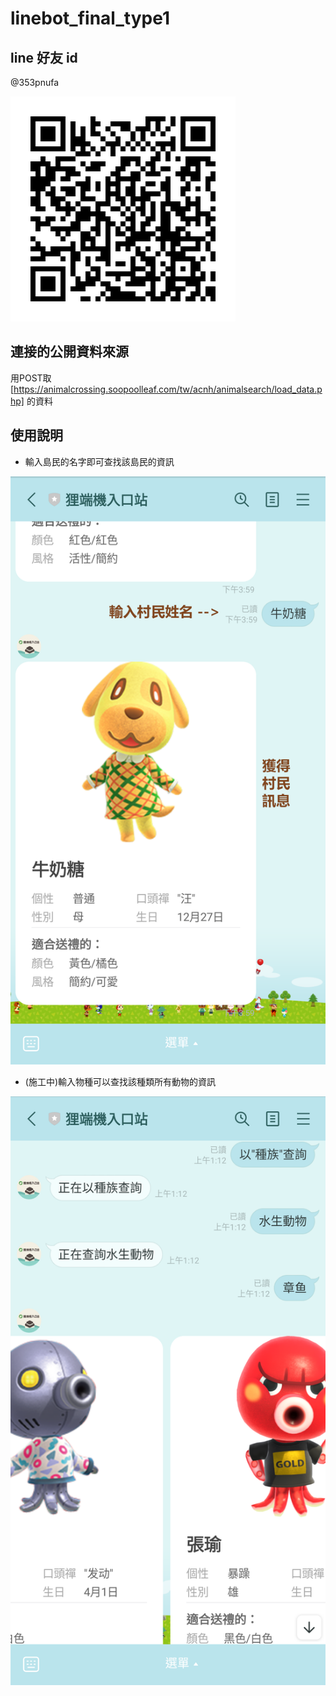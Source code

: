 # linebot_final_type1

## line 好友 id
@353pnufa  

![IdQRcode](./imgs/image.png)

## 連接的公開資料來源  
用POST取 [https://animalcrossing.soopoolleaf.com/tw/acnh/animalsearch/load_data.php] 的資料

## 使用說明  
- 輸入島民的名字即可查找該島民的資訊  

![botIns](./imgs/linebot_ins.png)

- (施工中)輸入物種可以查找該種類所有動物的資訊

![botIns2](./imgs/linebot_ins2.png)
